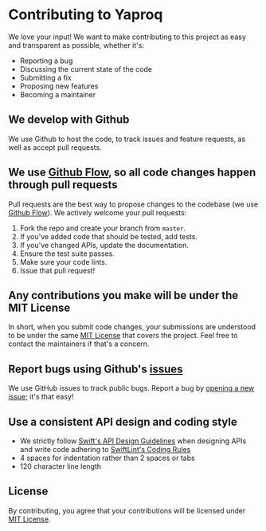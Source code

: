 # Contributing to Yaproq
We love your input! We want to make contributing to this project as easy and transparent as possible, whether it's:

* Reporting a bug
* Discussing the current state of the code
* Submitting a fix
* Proposing new features
* Becoming a maintainer

## We develop with Github
We use Github to host the code, to track issues and feature requests, as well as accept pull requests.

## We use [Github Flow](https://guides.github.com/introduction/flow/index.html), so all code changes happen through pull requests
Pull requests are the best way to propose changes to the codebase (we use [Github Flow](https://guides.github.com/introduction/flow/index.html)). We actively welcome your pull requests:

1. Fork the repo and create your branch from `master`.
2. If you've added code that should be tested, add tests.
3. If you've changed APIs, update the documentation.
4. Ensure the test suite passes.
5. Make sure your code lints.
6. Issue that pull request!

## Any contributions you make will be under the MIT License
In short, when you submit code changes, your submissions are understood to be under the same [MIT License](https://github.com/yaproq/yaproq/blob/master/LICENSE) that covers the project. Feel free to contact the maintainers if that's a concern.

## Report bugs using Github's [issues](https://github.com/yaproq/yaproq/issues)
We use GitHub issues to track public bugs. Report a bug by [opening a new issue](https://github.com/yaproq/yaproq/issues/new/choose); it's that easy!

## Use a consistent API design and coding style
* We strictly follow [Swift's API Design Guidelines](https://swift.org/documentation/api-design-guidelines/) when designing APIs and write code adhering to [SwiftLint's Coding Rules](https://github.com/realm/SwiftLint)
* 4 spaces for indentation rather than 2 spaces or tabs
* 120 character line length

## License
By contributing, you agree that your contributions will be licensed under [MIT License](https://github.com/yaproq/yaproq/blob/master/LICENSE).
